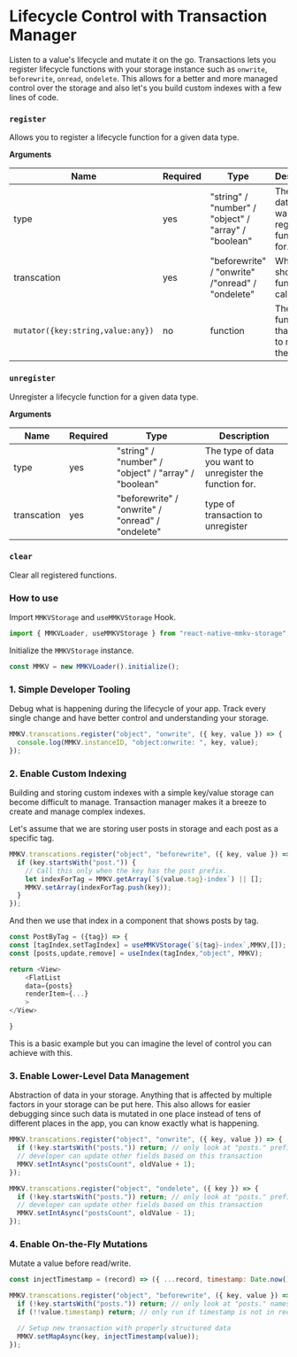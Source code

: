 # Lifecycle Control with Transaction Manager

Listen to a value's lifecycle and mutate it on the go. Transactions lets you register lifecycle functions with your storage instance such as `onwrite`, `beforewrite`, `onread`, `ondelete`. This allows for a better and more managed control over the storage and also let's you build custom indexes with a few lines of code.

### `register`

Allows you to register a lifecycle function for a given data type.

**Arguments**

| Name                              | Required | Type                                                 | Description                                             |
|-----------------------------------|----------|------------------------------------------------------|---------------------------------------------------------|
| type                              | yes      | "string" / "number" / "object" / "array" / "boolean" | The type of data you want to register the function for. |
| transcation                       | yes      | "beforewrite" / "onwrite" /"onread" / "ondelete"     | When should the function be called                      |
| `mutator({key:string,value:any})` | no       | function                                             | The function that allows to mutate the value            |

### `unregister`

Unregister a lifecycle function for a given data type.

**Arguments**

| Name        | Required | Type                                                 | Description                                               |
|-------------|----------|------------------------------------------------------|-----------------------------------------------------------|
| type        | yes      | "string" / "number" / "object" / "array" / "boolean" | The type of data you want to unregister the function for. |
| transcation | yes      | "beforewrite" / "onwrite" / "onread" / "ondelete"    | type of transaction to unregister                         |

### `clear`

Clear all registered functions.

### How to use

Import `MMKVStorage` and `useMMKVStorage` Hook.

```js
import { MMKVLoader, useMMKVStorage } from "react-native-mmkv-storage";
```

Initialize the `MMKVStorage` instance.

```js
const MMKV = new MMKVLoader().initialize();
```

### 1. Simple Developer Tooling

Debug what is happening during the lifecycle of your app. Track every single change and have better control and understanding your storage.

```js
MMKV.transcations.register("object", "onwrite", ({ key, value }) => {
  console.log(MMKV.instanceID, "object:onwrite: ", key, value);
});
```

### 2. Enable Custom Indexing

Building and storing custom indexes with a simple key/value storage can become difficult to manage. Transaction manager makes it a breeze to create and manage complex indexes.

Let's assume that we are storing user posts in storage and each post as a specific tag.

```js
MMKV.transcations.register("object", "beforewrite", ({ key, value }) => {
  if (key.startsWith("post.")) {
    // Call this only when the key has the post prefix.
    let indexForTag = MMKV.getArray(`${value.tag}-index`) || [];
    MMKV.setArray(indexForTag.push(key));
  }
});
```

And then we use that index in a component that shows posts by tag.

```js
const PostByTag = ({tag}) => {
const [tagIndex,setTagIndex] = useMMKVStorage(`${tag}-index`,MMKV,[]);
const [posts,update,remove] = useIndex(tagIndex,"object", MMKV);

return <View>
    <FlatList
    data={posts}
    renderItem={...}
    >
</View>

}
```

This is a basic example but you can imagine the level of control you can achieve with this.

### 3. Enable Lower-Level Data Management

Abstraction of data in your storage. Anything that is affected by multiple factors in your storage can be put here. This also allows for easier debugging since such data is mutated in one place instead of tens of different places in the app, you can know exactly what is happening.

```js
MMKV.transcations.register("object", "onwrite", ({ key, value }) => {
  if (!key.startsWith("posts.")) return; // only look at "posts." prefix keys
  // developer can update other fields based on this transaction
  MMKV.setIntAsync("postsCount", oldValue + 1);
});

MMKV.transcations.register("object", "ondelete", ({ key }) => {
  if (!key.startsWith("posts.")) return; // only look at "posts." prefix keys
  // developer can update other fields based on this transaction
  MMKV.setIntAsync("postsCount", oldValue - 1);
});
```

### 4. Enable On-the-Fly Mutations

Mutate a value before read/write.

```js
const injectTimestamp = (record) => ({ ...record, timestamp: Date.now() });

MMKV.transcations.register("object", "beforewrite", ({ key, value }) => {
  if (!key.startsWith("posts.")) return; // only look at "posts." namespace
  if (!!value.timestamp) return; // only run if timestamp is not in record already

  // Setup new transaction with properly structured data
  MMKV.setMapAsync(key, injectTimestamp(value));
});
```
